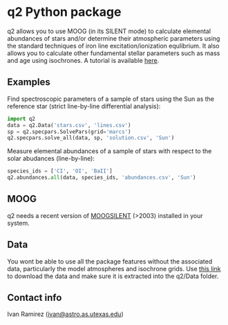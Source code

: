 q2 Python package
=================

q2 allows you to use MOOG (in its SILENT mode) to calculate elemental abundances of stars and/or determine their atmospheric parameters using the standard techniques of iron line excitation/ionization equlibrium. It also allows you to calculate other fundamental stellar parameters such as mass and age using isochrones. A tutorial is available <a href="https://github.com/astroChasqui/q2_tutorial">here</a>.

Examples
--------

Find spectroscopic parameters of a sample of stars using the Sun as the reference star (strict line-by-line differential analysis):

```python
import q2
data = q2.Data('stars.csv', 'lines.csv')
sp = q2.specpars.SolvePars(grid='marcs')
q2.specpars.solve_all(data, sp, 'solution.csv', 'Sun')
```

Measure elemental abundances of a sample of stars with respect to the solar abudances (line-by-line):

```python
species_ids = ['CI', 'OI', 'BaII']
q2.abundances.all(data, species_ids, 'abundances.csv', 'Sun')
```

MOOG
----

q2 needs a recent version of <a href="http://www.as.utexas.edu/~chris/moog.html">MOOGSILENT</a> (>2003) installed in your system.

Data
----

You wont be able to use all the package features without the associated data, particularly the model atmospheres and isochrone grids. Use <a href="http://www.astrochasqui.com/projects/astro/share/q2Data.tar.gz">this link</a> to download the data and make sure it is extracted into the q2/Data folder.

Contact info
------------

Ivan Ramirez (ivan@astro.as.utexas.edu)
